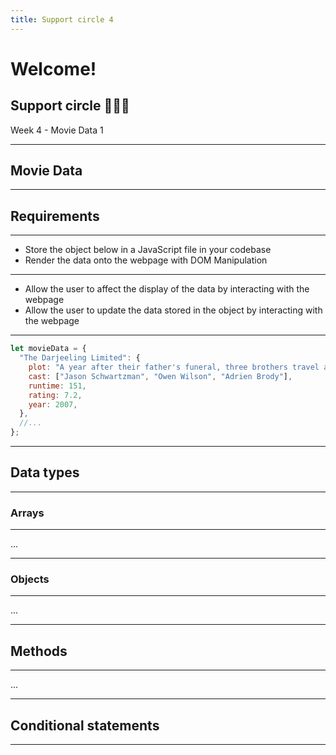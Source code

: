 ```yaml
---
title: Support circle 4
---
```


# Welcome!

## Support circle 👩🏽‍💻

Week 4 - Movie Data 1

---

<!-- {.secondary inverted} -->

## Movie Data

---

## Requirements

---

- Store the object below in a JavaScript file in your codebase
- Render the data onto the webpage with DOM Manipulation

---

- Allow the user to affect the display of the data by interacting with the webpage
- Allow the user to update the data stored in the object by interacting with the webpage

---

```js
let movieData = {
  "The Darjeeling Limited": {
    plot: "A year after their father's funeral, three brothers travel across India by train in an attempt to bond with each other.",
    cast: ["Jason Schwartzman", "Owen Wilson", "Adrien Brody"],
    runtime: 151,
    rating: 7.2,
    year: 2007,
  },
  //...
};
```

---

## Data types

---

### Arrays

---

...

---

### Objects

---

...

---

## Methods

---

...

---

## Conditional statements

---
